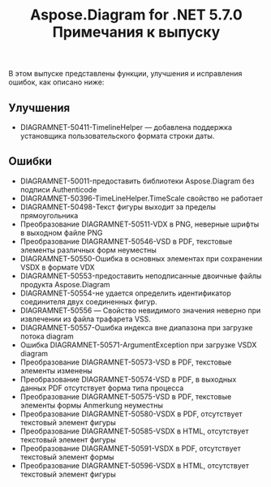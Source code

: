 ﻿---
title: Aspose.Diagram for .NET 5.7.0 Примечания к выпуску
type: docs
weight: 30
url: /ru/net/aspose-diagram-for-net-5-7-0-release-notes/
---
В этом выпуске представлены функции, улучшения и исправления ошибок, как описано ниже:
## **Улучшения**
- DIAGRAMNET-50411-TimelineHelper — добавлена поддержка установщика пользовательского формата строки даты.
## **Ошибки**
- DIAGRAMNET-50011-предоставить библиотеки Aspose.Diagram без подписи Authenticode
- DIAGRAMNET-50396-TimeLineHelper.TimeScale свойство не работает
- DIAGRAMNET-50498-Текст фигуры выходит за пределы прямоугольника
- Преобразование DIAGRAMNET-50511-VDX в PNG, неверные шрифты в выходном файле PNG
- Преобразование DIAGRAMNET-50546-VSD в PDF, текстовые элементы различных форм неуместны
- DIAGRAMNET-50550-Ошибка в основных элементах при сохранении VSDX в формате VDX
- DIAGRAMNET-50553-предоставить неподписанные двоичные файлы продукта Aspose.Diagram
- DIAGRAMNET-50554-не удается определить идентификатор соединителя двух соединенных фигур.
- DIAGRAMNET-50556 — Свойство невидимого значения неверно при извлечении из файла трафарета VSS.
- DIAGRAMNET-50557-Ошибка индекса вне диапазона при загрузке потока diagram
- Ошибка DIAGRAMNET-50571-ArgumentException при загрузке VSDX diagram
- Преобразование DIAGRAMNET-50573-VSD в PDF, текстовые элементы изменены
- Преобразование DIAGRAMNET-50574-VSD в PDF, в выходных данных PDF отсутствует форма типа процесса
- Преобразование DIAGRAMNET-50575-VSD в PDF, текстовые элементы формы Anmerkung неуместны
- Преобразование DIAGRAMNET-50580-VSDX в PDF, отсутствует текстовый элемент фигуры
- Преобразование DIAGRAMNET-50585-VSDX в HTML, отсутствует текстовый элемент фигуры
- Преобразование DIAGRAMNET-50591-VSDX в PDF, отсутствует текстовый элемент формы
- Преобразование DIAGRAMNET-50596-VSDX в HTML, отсутствует текстовый элемент фигуры
